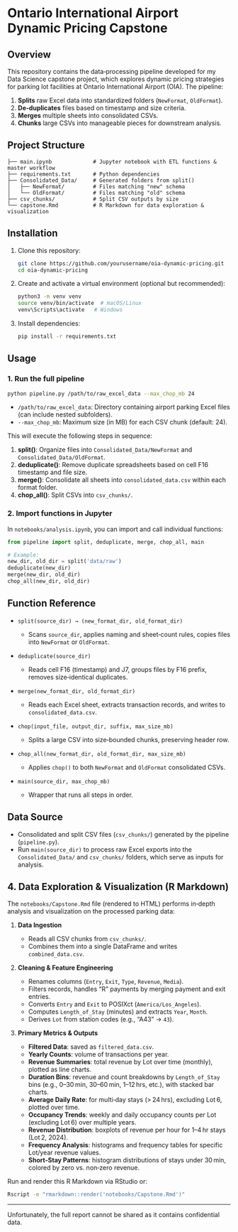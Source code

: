 # Ontario International Airport Dynamic Pricing Capstone

## Overview

This repository contains the data‐processing pipeline developed for my Data Science capstone project, which explores dynamic pricing strategies for parking lot facilities at Ontario International Airport (OIA). The pipeline:

1. **Splits** raw Excel data into standardized folders (`NewFormat`, `OldFormat`).
2. **De‐duplicates** files based on timestamp and size criteria.
3. **Merges** multiple sheets into consolidated CSVs.
4. **Chunks** large CSVs into manageable pieces for downstream analysis.

## Project Structure

```text
├── main.ipynb             # Jupyter notebook with ETL functions & master workflow
├── requirements.txt       # Python dependencies
├── Consolidated_Data/     # Generated folders from split()
│   ├── NewFormat/         # Files matching "new" schema
│   └── OldFormat/         # Files matching "old" schema
├── csv_chunks/            # Split CSV outputs by size
└── capstone.Rmd           # R Markdown for data exploration & visualization
```

## Installation

1. Clone this repository:

   ```bash
   git clone https://github.com/yourusername/oia-dynamic-pricing.git
   cd oia-dynamic-pricing
   ```

2. Create and activate a virtual environment (optional but recommended):

   ```bash
   python3 -m venv venv
   source venv/bin/activate  # macOS/Linux
   venv\Scripts\activate   # Windows
   ```

3. Install dependencies:

   ```bash
   pip install -r requirements.txt
   ```

## Usage

### 1. Run the full pipeline

```bash
python pipeline.py /path/to/raw_excel_data --max_chop_mb 24
```

* `/path/to/raw_excel_data`: Directory containing airport parking Excel files (can include nested subfolders).
* `--max_chop_mb`: Maximum size (in MB) for each CSV chunk (default: 24).

This will execute the following steps in sequence:

1. **split()**: Organize files into `Consolidated_Data/NewFormat` and `Consolidated_Data/OldFormat`.
2. **deduplicate()**: Remove duplicate spreadsheets based on cell F16 timestamp and file size.
3. **merge()**: Consolidate all sheets into `consolidated_data.csv` within each format folder.
4. **chop\_all()**: Split CSVs into `csv_chunks/`.

### 2. Import functions in Jupyter

In `notebooks/analysis.ipynb`, you can import and call individual functions:

```python
from pipeline import split, deduplicate, merge, chop_all, main

# Example:
new_dir, old_dir = split('data/raw')
deduplicate(new_dir)
merge(new_dir, old_dir)
chop_all(new_dir, old_dir)
```

## Function Reference

* `split(source_dir) → (new_format_dir, old_format_dir)`

  * Scans `source_dir`, applies naming and sheet‐count rules, copies files into `NewFormat` or `OldFormat`.
* `deduplicate(source_dir)`

  * Reads cell F16 (timestamp) and J7, groups files by F16 prefix, removes size‐identical duplicates.
* `merge(new_format_dir, old_format_dir)`

  * Reads each Excel sheet, extracts transaction records, and writes to `consolidated_data.csv`.
* `chop(input_file, output_dir, suffix, max_size_mb)`

  * Splits a large CSV into size‐bounded chunks, preserving header row.
* `chop_all(new_format_dir, old_format_dir, max_size_mb)`

  * Applies `chop()` to both `NewFormat` and `OldFormat` consolidated CSVs.
* `main(source_dir, max_chop_mb)`

  * Wrapper that runs all steps in order.

## Data Source

* Consolidated and split CSV files (`csv_chunks/`) generated by the pipeline (`pipeline.py`).
* Run `main(source_dir)` to process raw Excel exports into the `Consolidated_Data/` and `csv_chunks/` folders, which serve as inputs for analysis.

## 4. Data Exploration & Visualization (R Markdown)

The `notebooks/Capstone.Rmd` file (rendered to HTML) performs in‐depth analysis and visualization on the processed parking data:

1. **Data Ingestion**

   * Reads all CSV chunks from `csv_chunks/`.
   * Combines them into a single DataFrame and writes `combined_data.csv`.
2. **Cleaning & Feature Engineering**

   * Renames columns (`Entry`, `Exit`, `Type`, `Revenue`, `Media`).
   * Filters records, handles “R” payments by merging payment and exit entries.
   * Converts `Entry` and `Exit` to POSIXct (`America/Los_Angeles`).
   * Computes `Length_of_Stay` (minutes) and extracts `Year`, `Month`.
   * Derives `Lot` from station codes (e.g., “A43” → `43`).
3. **Primary Metrics & Outputs**

   * **Filtered Data**: saved as `filtered_data.csv`.
   * **Yearly Counts**: volume of transactions per year.
   * **Revenue Summaries**: total revenue by Lot over time (monthly), plotted as line charts.
   * **Duration Bins**: revenue and count breakdowns by `Length_of_Stay` bins (e.g., 0–30 min, 30–60 min, 1–12 hrs, etc.), with stacked bar charts.
   * **Average Daily Rate**: for multi‐day stays (> 24 hrs), excluding Lot 6, plotted over time.
   * **Occupancy Trends**: weekly and daily occupancy counts per Lot (excluding Lot 6) over multiple years.
   * **Revenue Distribution**: boxplots of revenue per hour for 1–4 hr stays (Lot 2, 2024).
   * **Frequency Analysis**: histograms and frequency tables for specific Lot/year revenue values.
   * **Short‐Stay Patterns**: histogram distributions of stays under 30 min, colored by zero vs. non‐zero revenue.

Run and render this R Markdown via RStudio or:

```bash
Rscript -e "rmarkdown::render('notebooks/Capstone.Rmd')"
```

---

Unfortunately, the full report cannot be shared as it contains confidential data.
